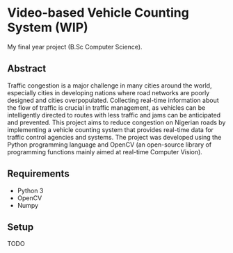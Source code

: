 # Video-based Vehicle Counting System (WIP)
My final year project (B.Sc Computer Science).

## Abstract
Traffic congestion is a major challenge in many cities around the world, especially cities in developing nations where road networks are poorly designed and cities overpopulated. Collecting real-time information about the flow of traffic is crucial in traffic management, as vehicles can be intelligently directed to routes with less traffic and jams can be anticipated and prevented.
This project aims to reduce congestion on Nigerian roads by implementing a vehicle counting system that provides real-time data for traffic control agencies and systems.
The project was developed using the Python programming language and OpenCV (an open-source library of programming functions mainly aimed at real-time Computer Vision).

## Requirements
- Python 3
- OpenCV
- Numpy

## Setup
TODO